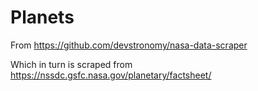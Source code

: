 # Planets

From https://github.com/devstronomy/nasa-data-scraper

Which in turn is scraped from https://nssdc.gsfc.nasa.gov/planetary/factsheet/
